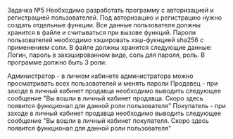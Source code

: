 Задачка №5
Необходимо разработать программу с авторизацией и регистрацией пользователей. Под авторизацию и регистрацию нужно создать отдельные функции. Все данные пользователя должны хранится в файле и считываться при вызове функций. Пароли пользователей необходимо хэшировать хэш-фукнцией sha256 с применением соли. В файле должны хранится следующие данные: Логин, пароль в захэшированном виде, соль для пароля, роль.
В программе должно быть 3 роли:

Администратор - в личном кабинете администратора можно просматривать всех пользователей и менять пароли 
Продавец - при заходе в личный кабинет продавца необходимо выводить следующее сообщение "Вы вошли в личный кабинет продавца. Скоро здесь появится функционал для данной роли пользователя"
Покупатель - при заходе в личный кабинет продавца необходимо выводить следующее сообщение "Вы вошли в личный кабинет покупателя. Скоро здесь появится функционал для данной роли пользователя"

